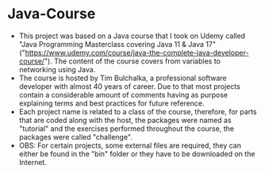 # Java-Course

- This project was based on a Java course that I took on Udemy called "Java Programming Masterclass covering Java 11 & Java 17" ("https://www.udemy.com/course/java-the-complete-java-developer-course/"). The content of the course covers from variables to networking using Java.
- The course is hosted by Tim Bulchalka, a professional software developer with almost 40 years of career. Due to that most projects contain a considerable amount of comments having as purpose explaining terms and best practices for future reference.
- Each project name is related to a class of the course, therefore, for parts that are coded along with the host, the packages were named as "tutorial" and the exercises performed throughout the course, the packages were called "challenge".
- OBS: For certain projects, some external files are required, they can either be found in the "bin" folder or they have to be downloaded on the Internet.
